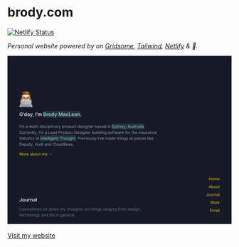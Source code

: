 # brody.com

[![Netlify Status](https://api.netlify.com/api/v1/badges/7cc5cd45-6a9f-45ea-a1ee-ab17b7f61c22/deploy-status)](https://app.netlify.com/sites/brody/deploys)

*Personal website powered by on [Gridsome](https://gridsome.org/), [Tailwind](https://tailwindcss.com/), [Netlify](https://www.netlify.com/) & 💖.*

![brody.com](src/assets/img/preview.png "https://brody.com")

[Visit my website](https://brody.com)